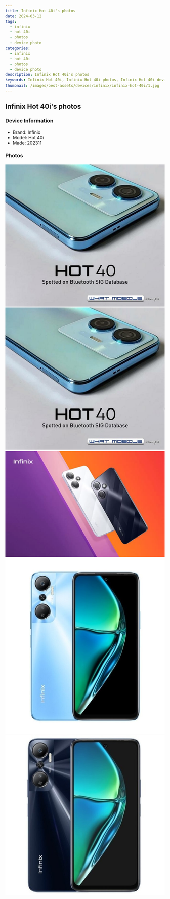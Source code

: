 ```yaml
---
title: Infinix Hot 40i's photos
date: 2024-03-12
tags: 
  - infinix
  - hot 40i
  - photos
  - device photo
categories: 
  - infinix
  - hot 40i
  - photos
  - device photo
description: Infinix Hot 40i's photos
keywords: Infinix Hot 40i, Infinix Hot 40i photos, Infinix Hot 40i device photo
thumbnail: /images/best-assets/devices/infinix/infinix-hot-40i/1.jpg
---
```


## Infinix Hot 40i's photos

### Device Information

- Brand: Infinix
- Model: Hot 40i
- Made: 202311

### Photos

![/images/best-assets/devices/infinix/infinix-hot-40i/1.jpg](/images/best-assets/devices/infinix/infinix-hot-40i/1.jpg)
![/images/best-assets/devices/infinix/infinix-hot-40i/2.jpg](/images/best-assets/devices/infinix/infinix-hot-40i/2.jpg)
![/images/best-assets/devices/infinix/infinix-hot-40i/3.jpg](/images/best-assets/devices/infinix/infinix-hot-40i/3.jpg)
![/images/best-assets/devices/infinix/infinix-hot-40i/4.jpg](/images/best-assets/devices/infinix/infinix-hot-40i/4.jpg)
![/images/best-assets/devices/infinix/infinix-hot-40i/5.jpg](/images/best-assets/devices/infinix/infinix-hot-40i/5.jpg)
